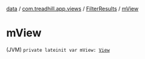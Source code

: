 [data](../../index.md) / [com.treadhill.app.views](../index.md) / [FilterResults](index.md) / [mView](./m-view.md)

# mView

(JVM) `private lateinit var mView: `[`View`](https://developer.android.com/reference/android/view/View.html)